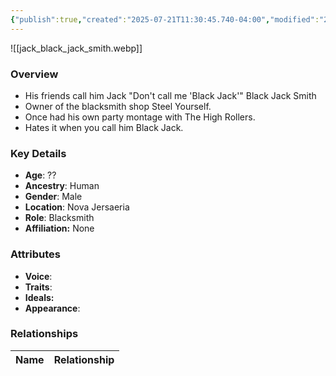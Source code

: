 ```yaml
---
{"publish":true,"created":"2025-07-21T11:30:45.740-04:00","modified":"2025-07-21T11:32:44.317-04:00","published":"2025-07-21T11:32:44.317-04:00","cssclasses":"","Age":"??","Ancestry":"Human","Gender":"Male","Location":["Nova Jersaeria"],"Role":["Blacksmith"],"Affiliation":["None"]}
---
```



![[jack_black_jack_smith.webp]]

### Overview
- His friends call him Jack "Don't call me 'Black Jack'" Black Jack Smith
- Owner of the blacksmith shop Steel Yourself.
- Once had his own party montage with The High Rollers.
- Hates it when you call him Black Jack.

### Key Details
- **Age**: ??
- **Ancestry**: Human
- **Gender**: Male
- **Location**: Nova Jersaeria
- **Role**: Blacksmith
- **Affiliation:** None

### Attributes
- **Voice**: 
- **Traits**: 
- **Ideals:** 
- **Appearance**:

### Relationships

| Name  | Relationship |
| ----- | ------------ |
